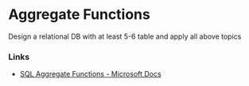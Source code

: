 # Aggregate Functions

Design a relational DB with at least 5-6 table and apply all above topics

### Links

- [SQL Aggregate Functions - Microsoft Docs](https://docs.microsoft.com/en-us/sql/t-sql/functions/aggregate-functions-transact-sql?view=sql-server-ver15)